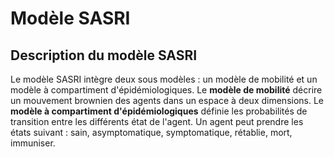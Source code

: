 # Modèle SASRI 

## Description du modèle SASRI

Le modèle SASRI intègre deux sous modèles : un modèle de mobilité et un modèle à compartiment d'épidémiologiques.
Le **modèle de mobilité** décrire un mouvement brownien des agents dans un espace à deux dimensions. Le **modèle à compartiment d'épidémiologiques** définie les probabilités de transition entre les différents état de l'agent. Un agent peut prendre les états suivant : sain, asymptomatique, symptomatique, rétablie, mort, immuniser. 

